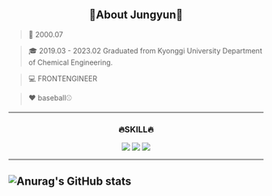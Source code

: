 <center><h2>🩵About Jungyun🩵</h2></center>

>🎉 2000.07

>🎓 2019.03 - 2023.02 Graduated from Kyonggi University Department of Chemical Engineering.

>💻 FRONTENGINEER

>❤️ baseball⚾️ 
---

<center><h3>🔥SKILL🔥</h3></center>
<div align="center">
<center>
<img src="https://img.shields.io/badge/html5-E34F26?style=for-the-badge&logo=html5&logoColor=white">
<img src="https://img.shields.io/badge/css3-1572B6?style=for-the-badge&logo=css3&logoColor=white">
<img src="https://img.shields.io/badge/JavaScript-F7DF1E?style=for-the-badge&logo=javascript&logoColor=white">

</center>
</div>

---

![Anurag's GitHub stats](https://github-readme-stats.vercel.app/api?username=yun0727&theme=dark&show_icons=true)
---
